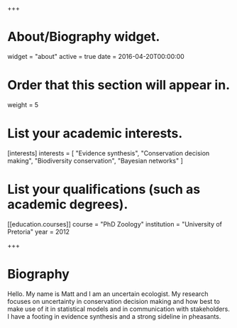 +++
# About/Biography widget.
widget = "about"
active = true
date = 2016-04-20T00:00:00

# Order that this section will appear in.
weight = 5

# List your academic interests.
[interests]
  interests = [
    "Evidence synthesis",
    "Conservation decision making",
    "Biodiversity conservation",
    "Bayesian networks"
  ]

# List your qualifications (such as academic degrees).
[[education.courses]]
  course = "PhD Zoology"
  institution = "University of Pretoria"
  year = 2012

 
+++

# Biography

Hello. My name is Matt and I am an uncertain ecologist. My research focuses on uncertainty in conservation decision making and how best to make use of it in statistical models and in communication with stakeholders. I have a footing in evidence synthesis and a strong sideline in pheasants. 
